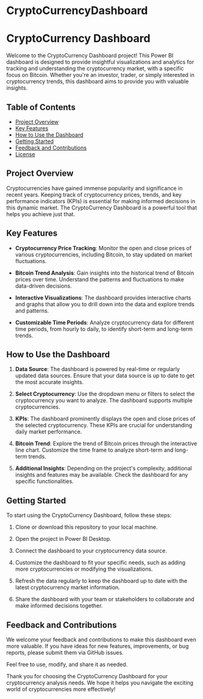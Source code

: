 # CryptoCurrencyDashboard
# CryptoCurrency Dashboard

Welcome to the CryptoCurrency Dashboard project! This Power BI dashboard is designed to provide insightful visualizations and analytics for tracking and understanding the cryptocurrency market, with a specific focus on Bitcoin. Whether you're an investor, trader, or simply interested in cryptocurrency trends, this dashboard aims to provide you with valuable insights.

## Table of Contents

- [Project Overview](#project-overview)
- [Key Features](#key-features)
- [How to Use the Dashboard](#how-to-use-the-dashboard)
- [Getting Started](#getting-started)
- [Feedback and Contributions](#feedback-and-contributions)
- [License](#license)

## Project Overview

Cryptocurrencies have gained immense popularity and significance in recent years. Keeping track of cryptocurrency prices, trends, and key performance indicators (KPIs) is essential for making informed decisions in this dynamic market. The CryptoCurrency Dashboard is a powerful tool that helps you achieve just that.

## Key Features

- **Cryptocurrency Price Tracking**: Monitor the open and close prices of various cryptocurrencies, including Bitcoin, to stay updated on market fluctuations.

- **Bitcoin Trend Analysis**: Gain insights into the historical trend of Bitcoin prices over time. Understand the patterns and fluctuations to make data-driven decisions.

- **Interactive Visualizations**: The dashboard provides interactive charts and graphs that allow you to drill down into the data and explore trends and patterns.

- **Customizable Time Periods**: Analyze cryptocurrency data for different time periods, from hourly to daily, to identify short-term and long-term trends.

## How to Use the Dashboard

1. **Data Source**: The dashboard is powered by real-time or regularly updated data sources. Ensure that your data source is up to date to get the most accurate insights.

2. **Select Cryptocurrency**: Use the dropdown menu or filters to select the cryptocurrency you want to analyze. The dashboard supports multiple cryptocurrencies.

3. **KPIs**: The dashboard prominently displays the open and close prices of the selected cryptocurrency. These KPIs are crucial for understanding daily market performance.

4. **Bitcoin Trend**: Explore the trend of Bitcoin prices through the interactive line chart. Customize the time frame to analyze short-term and long-term trends.

5. **Additional Insights**: Depending on the project's complexity, additional insights and features may be available. Check the dashboard for any specific functionalities.

## Getting Started

To start using the CryptoCurrency Dashboard, follow these steps:

1. Clone or download this repository to your local machine.

2. Open the project in Power BI Desktop.

3. Connect the dashboard to your cryptocurrency data source.

4. Customize the dashboard to fit your specific needs, such as adding more cryptocurrencies or modifying the visualizations.

5. Refresh the data regularly to keep the dashboard up to date with the latest cryptocurrency market information.

6. Share the dashboard with your team or stakeholders to collaborate and make informed decisions together.

## Feedback and Contributions

We welcome your feedback and contributions to make this dashboard even more valuable. If you have ideas for new features, improvements, or bug reports, please submit them via GitHub issues.

Feel free to use, modify, and share it as needed.

Thank you for choosing the CryptoCurrency Dashboard for your cryptocurrency analysis needs. We hope it helps you navigate the exciting world of cryptocurrencies more effectively!
